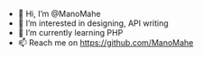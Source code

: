 - 👋 Hi, I’m @ManoMahe
- 👀 I’m interested in designing, API writing
- 🌱 I’m currently learning PHP
- 📫 Reach me on https://github.com/ManoMahe
